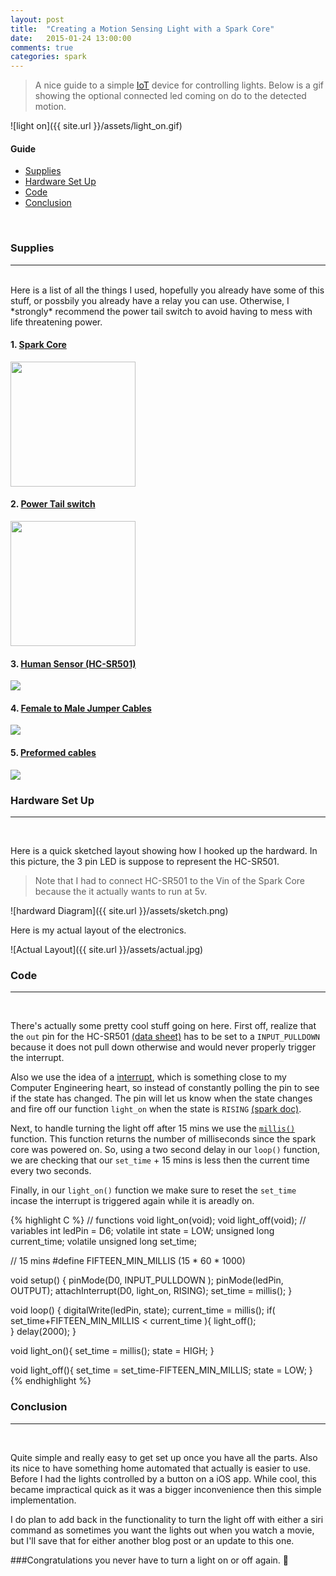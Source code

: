 ```yaml
---
layout: post
title:  "Creating a Motion Sensing Light with a Spark Core"
date:   2015-01-24 13:00:00
comments: true
categories: spark
---
```


> A nice guide to a simple [IoT](http://en.wikipedia.org/wiki/Internet_of_Things) device for controlling lights. Below is a gif showing the optional connected led coming on do to the detected motion.

![light on]({{ site.url }}/assets/light_on.gif)



#### Guide
* [Supplies](#supplies)
* [Hardware Set Up](#hardware)
* [Code](#code)
* [Conclusion](#conclusion)

<br>

### <a name="supplies">Supplies</a>
--------------------------

<br>
Here is a list of all the things I used, hopefully you already have some of this stuff, or possbily you already have a relay you can use. Otherwise, I *strongly* recommend the power tail switch to avoid having to mess with life threatening power.

#### 1. [Spark Core](http://spark.io)

<img width='200' src='http://d3uifzcxlzuvqz.cloudfront.net/images/stories/jreviews/tn/tn_1501_spark-core4-1367609352.jpg' />

#### 2. [Power Tail switch](http://www.powerswitchtail.com/Pages/default.aspx)

<img width="200" src='http://www.powerswitchtail.com/siteimages/powerswitch%20tail%20ii.jpg' />

#### 3. <a href="http://www.amazon.com/gp/product/B00FDPO9B8/ref=as_li_tl?ie=UTF8&camp=1789&creative=9325&creativeASIN=B00FDPO9B8&linkCode=as2&tag=dannpete-20&linkId=ZVTCBFMJ2GBPVJQP">Human Sensor (HC-SR501)</a>


<a href="http://www.amazon.com/gp/product/B00FDPO9B8/ref=as_li_tl?ie=UTF8&camp=1789&creative=9325&creativeASIN=B00FDPO9B8&linkCode=as2&tag=dannpete-20&linkId=ZVTCBFMJ2GBPVJQP"><img border="0" src="http://ws-na.amazon-adsystem.com/widgets/q?_encoding=UTF8&ASIN=B00FDPO9B8&Format=_SL160_&ID=AsinImage&MarketPlace=US&ServiceVersion=20070822&WS=1&tag=dannpete-20" ></a><img src="http://ir-na.amazon-adsystem.com/e/ir?t=dannpete-20&l=as2&o=1&a=B00FDPO9B8" width="1" height="1" border="0" alt="" style="border:none !important; margin:0px !important;" />

#### 4. <a href="http://www.amazon.com/gp/product/B00A6SOGC4/ref=as_li_tl?ie=UTF8&camp=1789&creative=9325&creativeASIN=B00A6SOGC4&linkCode=as2&tag=dannpete-20&linkId=SVG45KOJBI32J64I">Female to Male Jumper Cables</a>

<a href="http://www.amazon.com/gp/product/B00A6SOGC4/ref=as_li_tl?ie=UTF8&camp=1789&creative=9325&creativeASIN=B00A6SOGC4&linkCode=as2&tag=dannpete-20&linkId=SVG45KOJBI32J64I"><img border="0" src="http://ws-na.amazon-adsystem.com/widgets/q?_encoding=UTF8&ASIN=B00A6SOGC4&Format=_SL160_&ID=AsinImage&MarketPlace=US&ServiceVersion=20070822&WS=1&tag=dannpete-20" ></a><img src="http://ir-na.amazon-adsystem.com/e/ir?t=dannpete-20&l=as2&o=1&a=B00A6SOGC4" width="1" height="1" border="0" alt="" style="border:none !important; margin:0px !important;" />


#### 5. <a href="http://www.amazon.com/gp/product/B005GYB93M/ref=as_li_tl?ie=UTF8&camp=1789&creative=9325&creativeASIN=B005GYB93M&linkCode=as2&tag=dannpete-20&linkId=Z2MVFAHQWBMKROCR">Preformed cables</a>

<a href="http://www.amazon.com/gp/product/B005GYB93M/ref=as_li_tl?ie=UTF8&camp=1789&creative=9325&creativeASIN=B005GYB93M&linkCode=as2&tag=dannpete-20&linkId=Z2MVFAHQWBMKROCR"><img border="0" src="http://ws-na.amazon-adsystem.com/widgets/q?_encoding=UTF8&ASIN=B005GYB93M&Format=_SL160_&ID=AsinImage&MarketPlace=US&ServiceVersion=20070822&WS=1&tag=dannpete-20" ></a><img src="http://ir-na.amazon-adsystem.com/e/ir?t=dannpete-20&l=as2&o=1&a=B005GYB93M" width="1" height="1" border="0" alt="" style="border:none !important; margin:0px !important;" />

### <a name="hardware">Hardware Set Up</a>
--------------------------

<br>

Here is a quick sketched layout showing how I hooked up the hardward. In this picture, the 3 pin LED is suppose to represent the HC-SR501. 

>Note that I had to connect HC-SR501 to the Vin of the Spark Core because the it actually wants to run at 5v. 

![hardward Diagram]({{ site.url }}/assets/sketch.png)

Here is my actual layout of the electronics. 

![Actual Layout]({{ site.url }}/assets/actual.jpg)


### <a name="code">Code</a>
--------------------------

<br>

There's actually some pretty cool stuff going on here. First off, realize that the `out` pin for the HC-SR501 [(data sheet)](http://elecfreaks.com/store/download/datasheet/sensor/DYP-ME003/Specification.pdf) has to be set to a `INPUT_PULLDOWN` because it does not pull down otherwise and would never properly trigger the interrupt.

Also we use the idea of a [interrupt](https://en.wikipedia.org/wiki/Interrupt), which is something close to my Computer Engineering heart, so instead of constantly polling the pin to see if the state has changed. The pin will let us know when the state changes and fire off our function `light_on` when the state is `RISING` [(spark doc)](http://docs.spark.io/firmware/#interrupts-attachinterrupt).

Next, to handle turning the light off after 15 mins we use the [`millis()`](http://docs.spark.io/firmware/#time-millis) function. This function returns the number of milliseconds since the spark core was powered on. So, using a two second delay in our `loop()` function, we are checking that our `set_time` + 15 mins is less then the current time every two seconds. 

Finally, in our `light_on()` function we make sure to reset the `set_time` incase the interrupt is triggered again while it is areadly on.

{% highlight C %}
// functions
void light_on(void);
void light_off(void);
// variables
int ledPin = D6;
volatile int state = LOW;
unsigned long current_time;
volatile unsigned long set_time;

// 15 mins
#define FIFTEEN_MIN_MILLIS (15 * 60 * 1000)

void setup()
{
  pinMode(D0, INPUT_PULLDOWN );
  pinMode(ledPin, OUTPUT);
  attachInterrupt(D0, light_on, RISING);
  set_time = millis(); 
}

void loop()
{
  digitalWrite(ledPin, state);
  current_time = millis();
  if( set_time+FIFTEEN_MIN_MILLIS < current_time ){
    light_off();   
  }
  delay(2000);
}

void light_on(){
 set_time = millis();
 state = HIGH;
}

void light_off(){
 set_time = set_time-FIFTEEN_MIN_MILLIS;
 state = LOW;
}
{% endhighlight %}



### <a name="conclusion">Conclusion</a>
--------------------------

<br>

Quite simple and really easy to get set up once you have all the parts. Also its nice to have something home automated that actually is easier to use. Before I had the lights controlled by a button on a iOS app. While cool, this became impractical quick as it was a bigger inconvenience then this simple implementation. 

I do plan to add back in the functionality to turn the light off with either a siri command as sometimes you want the lights out when you watch a movie, but I'll save that for either another blog post or an update to this one.

###Congratulations you never have to turn a light on or off again. 🍻 

